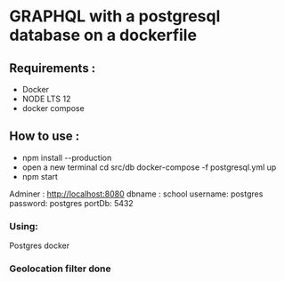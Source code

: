 # GRAPHQL with a postgresql database on a dockerfile

## Requirements :

- Docker
- NODE LTS 12
- docker compose

## How to use :

- npm install --production
- open a new terminal cd src/db docker-compose -f postgresql.yml up
- npm start

Adminer : <http://localhost:8080>
dbname : school
username: postgres
password: postgres
portDb: 5432

### Using:

Postgres
docker

### Geolocation filter done
